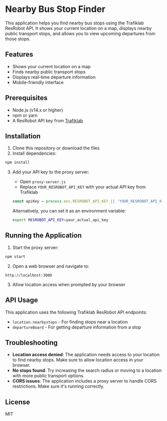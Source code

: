 # Nearby Bus Stop Finder

This application helps you find nearby bus stops using the Trafiklab ResRobot API. It shows your current location on a map, displays nearby public transport stops, and allows you to view upcoming departures from those stops.

## Features

- Shows your current location on a map
- Finds nearby public transport stops
- Displays real-time departure information
- Mobile-friendly interface

## Prerequisites

- Node.js (v14.x or higher)
- npm or yarn
- A ResRobot API key from [Trafiklab](https://www.trafiklab.se/)

## Installation

1. Clone this repository or download the files
2. Install dependencies:

```bash
npm install
```

3. Add your API key to the proxy server:
   - Open `proxy-server.js`
   - Replace `YOUR_RESROBOT_API_KEY` with your actual API key from Trafiklab

   ```javascript
   const apiKey = process.env.RESROBOT_API_KEY || 'YOUR_RESROBOT_API_KEY';
   ```

   Alternatively, you can set it as an environment variable:

   ```bash
   export RESROBOT_API_KEY=your_actual_api_key
   ```

## Running the Application

1. Start the proxy server:

```bash
npm start
```

2. Open a web browser and navigate to:

```
http://localhost:3000
```

3. Allow location access when prompted by your browser

## API Usage

This application uses the following Trafiklab ResRobot API endpoints:

- `location.nearbystops` - For finding stops near a location
- `departureBoard` - For getting departure information from a stop

## Troubleshooting

- **Location access denied**: The application needs access to your location to find nearby stops. Make sure to allow location access in your browser.
- **No stops found**: Try increasing the search radius or moving to a location with more public transport options.
- **CORS issues**: The application includes a proxy server to handle CORS restrictions. Make sure it's running correctly.

## License

MIT 